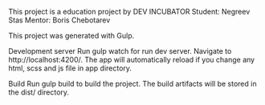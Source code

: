 This project is a education project by DEV INCUBATOR 
Student: Negreev Stas
Mentor: Boris Chebotarev

This project was generated with Gulp.

Development server
Run gulp watch for run dev server. Navigate to http://localhost:4200/. The app will automatically reload if you change any html, scss and js file in app directory.

Build
Run gulp build to build the project. The build artifacts will be stored in the dist/ directory. 
